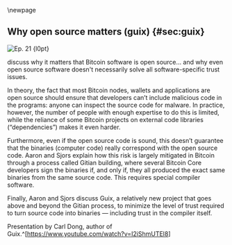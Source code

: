 \newpage
## Why open source matters (guix) {#sec:guix}


![Ep. 21 {l0pt}](qr/21.png)

discuss why it matters that Bitcoin software is open source… and why even open source software doesn't necessarily solve all software-specific trust issues.

In theory, the fact that most Bitcoin nodes, wallets and applications are open source should ensure that developers can’t include malicious code in the programs: anyone can inspect the source code for malware. In practice, however, the number of people with enough expertise to do this is limited, while the reliance of some Bitcoin projects on external code libraries (“dependencies”) makes it even harder.

Furthermore, even if the open source code is sound, this doesn’t guarantee that the binaries (computer code) really correspond with the open source code. Aaron and Sjors explain how this risk is largely mitigated in Bitcoin through a process called Gitian building, where several Bitcoin Core developers sign the binaries if, and only if, they all produced the exact same binaries from the same source code. This requires special compiler software.

Finally, Aaron and Sjors discuss Guix, a relatively new project that goes above and beyond the Gitian process, to minimize the level of trust required to turn source code into binaries — including trust in the compiler itself.

Presentation by Carl Dong, author of Guix.^[<https://www.youtube.com/watch?v=I2iShmUTEl8>]

<!--

Aaron:
This episode, we're going to discuss open source?

Sjors:
Yes.

Aaron:
We're going to discuss open source and why it's useful, or free software and why it's useful. Are you on the free software train or on the open source train?

Sjors:
I'm on every train.

Aaron:
Do you know-

Sjors:
I like trains, but tell me-

Aaron:
I can tell you the difference because a lot of people don't know this. There isn't a lot of difference except for a philosophical difference. So the idea is that Richard Stallman, he founded the free software movement. And the idea there was if software is closed source, then there is a power relationship between developers and users, because users don't know what software they are running. And we'll get to this in a bit, I guess.

Aaron:
Well, I can explain this very briefly right now. The reason is, and you know this, but I'm explaining it to our listeners, the reason is that the actual software you're running on your computer are binaries. They're ones and zeros. That's the stuff computers can read. While humans, when they write software, they write computer code, and the two aren't the same thing. So when you're running closed software, you're just running the binaries and you are not exactly sure what your computer's actually doing.

Aaron:
So what your computer could be doing, for example, is spy on you. If the developer puts a malware into the closed software, then your computer could spy on you, or I don't know, could do all sorts of stuff that you don't actually want the software to do. So you have to trust the developer in that sense. You have to trust the developer that he didn't include malware into your binaries, into your software.

Aaron:
So Richard Stallman, he didn't like this idea. That wasn't his vision for the future, so he started the free software movement where the source code had to be available so people could actually check what they were running on their computer. So in that sense, there wasn't a power relationship anymore. They didn't need to trust their developer. So, free in that context means freedom. It doesn't mean free as in free beer.

Sjors:
Yeah. So in Dutch we have the word, vrijheid, which means freedom and gratis which means free beer. So, we can intuitively understand this.

Aaron:
Yeah. We actually have two different words for that. Yeah, exactly.

Sjors:
And I'm sure German has 27 words for it.

Aaron:
Probably. Where was I? So, that was Stallman's vision. Then I think in the early nineties, there was a difference. I can't remember the guy who wrote it, but there was this paper about the cathedral and the bizarre, the bizarre and the cathedral, something like that, It was like a Linux contributor. And he explained the benefits of free software as it was just called until then from a different perspective where he explained how free software could actually provide high quality code. Because there's a lot of people checking the code, enough eyeballs make all box shallow, that's the saying.

Aaron:
So he came up with a more sort of pragmatic reason why free software was a good idea. This convinced the Netscape people to turn Netscape, the internal browser, into an open source project. I'm calling it open source now, and that was Firefox. And I'm calling it open source now because this group of people, they sort of rebranded free software to open source to more accentuate these different benefits. So they weren't necessarily proposing, or they weren't in favor of open sourcing software for this philosophical freedom reasons that Stallman was advertising, that he was promoting, but more this pragmatic attitude. So, that's where the difference between free software and open source stems from.

Sjors:
There's also a difference between freeware because, of course, that was a term that was going around too, but freeware could still be closed source.

Aaron:
I don't know. I do know that basically every free software project is also an open software project. There are very subtle differences for some of the licenses, but it's basically the same thing, just explained with different philosophies.

Sjors:
All right. Well, in our case we're going to be quite pragmatic, so the terminology is less important.

Aaron:
You want to just go with open source?

Sjors:
Yes.

Aaron:
Okay. So we're just going to discuss open source. Okay. So Bitcoin is an open source project?

Sjors:
Yes.

Aaron:
Why is that very important in the context of Bitcoin, Sjors?

Sjors:
Well, imagine you are trying to use Bitcoin and you install a computer program and it gives you an address, and then turns out there's some code in there that just steals your Bitcoin. That would be bad.

Aaron:
Yeah. That would be bad.

Sjors:
So at minimum you want to know what code you're actually about to send your pension to.

Aaron:
Yep. Well, this is actually... This is exactly... I just gave you the spying example of Stallman, but this would obviously be another great example where you don't want to trust the developers to not steal your coins. You want-

Sjors:
It's a very extreme example. It makes it very clear why you really need the maximum transparency of what the hell is running on your machine.

Aaron:
Exactly.

Sjors:
And we're going to go down that rabbit hole a little bit.

Aaron:
Yeah. Because it's not that easy.

Sjors:
No, it's not.

Aaron:
It would be nice if it was that easy, but it's actually a lot harder than it sounds to make sure that the code on your computer is actually doing what you want it to do.

Sjors:
Yeah. Because one thing is you want whatever Bitcoin code is running to be open source so you can see what it is. But most computer programs, as we talked about in the first episode, use libraries or dependencies, use some other piece of software, that in turn uses some other piece of software, that in turn uses some other piece of software.

Aaron:
I want to take this one step at a time. First step, so the code of Bitcoin, it's open source. It's hosted on the GitHub repository?

Sjors:
Yeah, it's a GIT repository, which is also hosted on GitHub.

Aaron:
Right, okay. Sorry. Thanks for that correction. So it's on GIT app, so anyone with the skills can look at this source code and check that it does what it's supposed to do. So, Sjors-

Sjors:
In addition, everybody who has that skill can compile it themselves rather than downloading it.

Aaron:
Right. First question, Sjors, because I actually cannot read this at all, how many people do you think can actually read this?

Sjors:
Well, that depends on what you mean by actually read. How many people are computer literate in general? Probably many, many tens of millions in the world. How many can roughly read what a C program is doing? I guess, again, several million, tens of millions probably. But the number of people who can actually understand what the Bitcoin software is doing is probably a lot smaller.

Sjors:
And the number of people who actually do in addition to being able to, is in the dozens. And then even then it's hyper-specialized. So somebody might know everything about pier-to-pier networking code and have never looked at some other part of the code.

Aaron:
So, this sounds like a small number. Why is it so small? And can it be bigger? How could we make this bigger in the future?

Sjors:
Well, one thing is you can make the source code more clean, more readable. So then there are just more people who can read it, because it's just better.

Aaron:
So why isn't that the case right now, for example?

Sjors:
Well, it's better than it was, but when Satoshi wrote it, everything was one file with God knows how many lines of code in it. And that's very, very, very hard to reason about.

Aaron:
For the non-programmers, reason about means-

Sjors:
Just you're looking at the code and you see, okay, there's a function called make a private key. Okay. What does that function do? Oh, call in this other function. Where's that other function? Oh, it's 20,000 lines up in the same file. Let me scroll 20,000 lines up, have a look at that code, and it's calling something else.

Aaron:
Reason-

Sjors:
Oh, but it's not calling something. It's referring to a variable. Oh, but this variable can be accessed in 15 different places at the same time somewhere in this file.

Aaron:
Reason about means understand what the hell is going on.

Sjors:
Yes.

Aaron:
Right. Okay. So there's not that many, but hopefully, it's improving or it's getting easier, but that's the work in progress and it's still pretty hard.

Sjors:
Yeah. Getting a little bit of help from all these altcoins, which are cloning the Bitcoin code. Not all altcoins are, but many are. And they're cloning it and they're working on it, and they might occasionally find bucks, too. Or at least they're looking at it.

Aaron:
Right. Okay. So let's say I trust that this process where a bunch of people can look at it, and I trust that they're not all cheating and this process is working. At that point, I can download the binaries from Bitcoincore.org and I should be totally fine. Right?

Sjors:
No.

Aaron:
Oh, what's the next problem?

Sjors:
Well, there's a lot of problems. First of all, who says Bitcoincore.org is run by the same people you just mentioned? It might not be. Well, okay, maybe you can still prove that. But then maybe the site is hacked, or the site isn't hacked, but the DNS is hacked. There's lots of reasons why the thing you download is not the thing you think you're downloading. It's called malware.

Sjors:
So one thing that open source projects almost always do is publish a checksum, which is basically saying when you download this thing and you run this script on it, it should have the following checksum. That's one thing you can do, but then can you trust the checksum that you downloaded? I don't know, because whoever hacked the site might have also hacked the checksum.

Sjors:
So then what you do is you sign the checksum. So, for example, a well-known person, in this case, Vladimir [inaudible 00:10:19], he signs the checksum with a signature, with a key, with a PGP key that's publicly known. It's been the same for 10 years. So then at least you have something to check.

Aaron:
Okay. So how does Vladimir know that the binaries he got actually reflects the open source code from the GIT?

Sjors:
Well, he knows, because he did it. So, he took the source code. He ran a command and he got the binary.

Aaron:
Yeah. And by he ran a command, you mean he put it through some other piece of software that produces binaries from the open source software?

Sjors:
Yeah. A compiler and a bunch of other tools.

Aaron:
Yeah.

Sjors:
Yeah. So, that's great. But then the question is how do you know?

Aaron:
Right.

Sjors:
And here it gets a little bit more complicated. Ideally, what you do is you run the same command and you also compile it, and then hopefully, you get the same result.

Aaron:
Right.

Sjors:
And sometimes that works with some project, but as a project got really complicated, it often doesn't work because it can depend on some very specific details on your computer system what the exact binary file is going to be.

Sjors:
So for example, the software uses libraries and those libraries are living on your system. So we talked about that in one of the first episodes about libraries in general. These libraries might live in your system and these libraries get updated all the time. And maybe you updated two months ago and Vladimir is very accurate and he updated yesterday. And so the final product contains a different version of a library. And if you only change one letter in a computer program, then boom, your checksum doesn't work anymore. So that's one of the things that can go wrong.

Aaron:
Hang on. One step at a time. Why do I even need to care that my checksum matches whatever Vladimir signed if I compiled it myself?

Sjors:
If all you want is to compile it yourself, you don't care.

Aaron:
Right.

Sjors:
But basically what this whole mechanism relies on is that some people check, and that if some people find a problem, they're going to sound the alarm bell. And so your security model depends on hoping that somebody will do this checking for you because you didn't compile it yourself.

Aaron:
Right. Everyone who compiles this software should compile into the same checksum because that's how we know everyone's running the same software and no one's being fed malicious software, for example.

Sjors:
Yeah. So you, as somebody who wants to make sure that no shenanigan is going on, you go to Bitcoincore.org, you download the binary, you just put it in a nice place, and then you compile it yourself, and you say, "Hey, is this the same?" If not, you go on Twitter and on the news media and you say, "Hey, there's malware on this website."

Aaron:
Right.

Sjors:
However, that is not trivial because, for example, these libraries that might be slightly different. So you get a different checksum, even though there are no shenanigans going on. It's just your computer is different.

Aaron:
Right. So if I compile the Bitcoin core software on my MacBook and you compile it on your MacBook, they could still compile into different binaries?

Sjors:
Yes, because there might be some subtle differences. And it's not just libraries. It can even be the time of your computer. So, because as you-

Aaron:
The clock.

Sjors:
Find stuff, there's some random output that contains a timestamp, maybe a log. And if the log is included in the final product, then there's a different timestamp in your version than in my version because we didn't compile it exactly at the same time. And so, that's a problem.

Aaron:
Right. So somehow we need to make sure that the same source code compiles into the exact same binaries.

Sjors:
Yeah, at least if your goal is to verify that nothing went wrong, right? Because normally if you're just using it yourself, you don't care about that. So this phenomena is called deterministic builds. So deterministic really just implies given a source, you're going to get the same binary. And if you change one letter in the source, you're going to get a different binary, but everybody will get the same, basically, if they make the same change.

Aaron:
So how's this done?

Sjors:
So, this is difficult. And the current way that Bitcoin Core is doing this is called Gitean. And just to sum that up, it's basically you take a Ubuntu machine, could be a virtual machine or could be a real machine. And you just take a very specific Ubuntu version, I think, that you download. And many people in the world have seen that version, so you trust it.

Sjors:
And then inside that machine, you build another virtual machine. And inside that virtual machine, there are all sorts of little changes made to make sure that that machine is identical for everyone who builds this thing. So I think it uses a fake time and all the files are in the same place and all the libraries are the exact same versions, et cetera. And then you build Bitcoin Core, and then you look at the checksums inside that virtual machine.

Aaron:
Right. Yeah. So it's kind of like running a computer within your actual computer-

Sjors:
Within a computer.

Aaron:
And everyone's sort of running the same computer within the computer, in their actual computer. And therefore, the software they're compiling into binaries in the computer in the computer is resulting in the exact same binaries.

Sjors:
That's right.

Aaron:
This is turned into a checksum. And if the checksums match, then the developers sign because they can all verify that, yep, it all worked out and this is the correct checksum. And you can trust this because we're not all going to cheat on you. Unless they are, but at least-

Sjors:
But we can catch them.

Aaron:
Yeah.

Sjors:
Anybody has the opportunity to see that there's a shenanigan going on.

Aaron:
Anyone can follow this process and catch that something.

Sjors:
Yeah, in theory. In practice, it's a pain. It's a huge pain to get the system working. There's not many open source projects that use this. As far as I know Bitcoin Core and Tor do, maybe a few others, but not a lot.

Aaron:
Maybe some other cryptocurrencies.

Sjors:
Some, but a lot of them, even if they've cloned Bitcoin Core, they've stopped doing this process because it's too much work.

Aaron:
Right.

Sjors:
But, okay.

Aaron:
So far so good.

Sjors:
So, it's great, but there is another problem because the rabbit hole is deeper. And there's actually two different problems, but they're kind of the same. So, let's start with the first thing.

Sjors:
Let's say you have read every single line of code in Bitcoin Core and you can say, okay, I've read every single line in there. I understand every single line of it. It's just like when you read the Facebook terms and conditions, but then it turns out the Facebook terms and conditions point to some other document. Like, for example, I don't know, the United States law, all of it. So, with phrases like as defined in law. Now you have a problem, because Bitcoin Core uses all sorts of other things. And so you have to inspect those things, too.

Aaron:
Yeah. Dependencies, these are called. Yeah.

Sjors:
Because the dependencies could also be stealing your coins, so they should be open source, too. And-

Aaron:
Bitcoin Core doesn't use that many dependencies anymore, right?

Sjors:
Exactly. So one of the constraints when working on Bitcoin Core is to try and keep the number of dependencies as small as possible, and also not update them all the time. Because, of course, the people who maintain those dependencies know that Bitcoin Core is using it. Right? So you need to be somewhat on your toes to make sure that those projects are being scrutinized, too.

Aaron:
So let's say some dependency is corrupted. What could that mean for Bitcoin? Could they-

Sjors:
Oh-

Aaron:
Go on.

Sjors:
Yeah, if some dependency is corrupted, it could steal your coins, basically.

Aaron:
Right, that bad.

Sjors:
Yeah, that's your worst case.

Aaron:
Okay.

Sjors:
And this actually it happened at least in another project called Copay, which is, I think it's a library for wallets in general used by BitPay, but by other companies, too. And it's written in a different programming language, but the general idea is the same.

Sjors:
They have a piece of software that's open source. Everybody can review it. But it uses dependencies, and those dependencies use dependencies, and those and those and those and those. And in this case, they were using NPM, the Node Package Manager and Node.js, and that package manager is basically a very large open source community. And they've very much focused on making very modular packages. So I think there's an individual package for addition or multiplication or fairly trivial packages.

Sjors:
And every single package links to a place on GitHub, so it's all open source. And every package could have its own maintainer who can release updates whenever they want. And so now you have a problem, because you might be pulling in 10,000 dependencies without even realizing it. Because you only pull in maybe five dependencies, but those each pull in 50 dependencies, and those each pull in another 50 dependencies.

Aaron:
And if any of these is corrupted, it could, at least theoretically, include coin stealing malware.

Sjors:
Yeah. And so, it depends. There are some ways in theory that you can try to avoid that by encapsulating by saying, okay, this piece of code, I'm going to run that code. I don't trust it, but I'm going to put it in some place where it cannot do anything other than that I want it to do. But with JavaScript, which is what they're using, at least at the time, this is two years ago, that was very difficult to do.

Sjors:
So any JavaScript that is run can do anything in the entire browser. So in this case with the Copay wallet, there would be private keys somewhere inside the browser. And a piece of malware could just say window dot, blah, blah, blah, blah, blah dot steal coins, basically.

Aaron:
And this actually happened or-

Sjors:
Well, somebody wrote that malware. I don't think it was exploited in the wild. I think it was detected.

Aaron:
Someone, because I vaguely remember this, but someone actually got this kind of malware into the Copay wallets basically, into the Copay library. This was actually done.

Sjors:
Yeah. In a dependency of a dependency of a dependency. So what they did is they found some random, far away dependency deep down in the tree that's actually used by millions of projects, and that dependency was no longer maintained. So somebody wrote it, everybody uses it, and then the guy or girl no longer maintained it.

Sjors:
And so the attackers sent an email to that previous maintainer saying, "Hey, I really love your project. I care about this. Maybe I can take over from you." And so he got the keys to the kingdom and he was able to publish updates. And so then he published an update that contained some malware, some coin-stealing code, that was specifically designed to attack Copay wallets or that general library. And what it did was, well, first of all, he hid it. So, it's open source, but if you release an update, you can do different versions. So you can do a minor update saying, "Oh, this is just a small change," and you can do major updates. And most software will constrain these updates. So it'll automatically update for you, but only for minor updates. It won't automatically upgrade a major upgrade.

Sjors:
So what the attacker did is he made a minor update, and then immediately afterwards made a major update, which undid the attack. So if you looked at the most recent version of the code, there would not be any attack code in there. So anybody inspecting the open source would say, okay, this is fine. But if you looked at the specific minor version that was being used, then it was there. So, you don't only have to review the most recent source code, you have to review the source code specific version that you're using for all of your dependencies. It's completely impossible.

Aaron:
Right. So Copay was open source, but because of these dependencies and the dependencies on those dependencies, it's still not going to solve your problems.

Sjors:
No, and it was very, very subtle, right?

Aaron:
Right.

Sjors:
Because I guess it was found by somebody very, very carefully looking for this sort of stuff, because it's very hard to stumble into it. And it was even made that it wouldn't reveal itself early. Because what you want to do as an attacker is you want to look for a very big bounty and then take that. Because as soon as you start stealing coins, if you only steal one satoshi and the person losing that one satoshi notices it, they're going to sound the alarm bell and then people are going to start looking where the malware is, knowing that it exists, and they're going to find it.

Sjors:
So basically, it had a condition in there that says there has to be at least a couple of Bitcoin in there and only then am I going to attack. And I guess that never happened, fortunately, because they caught it on time. But this is the risk.

Aaron:
So what's the solution? Just not depend on dependencies?

Sjors:
Pretty much. I think there are now, over the last couple of years, there's some companies that will screen as a service that might actually go through all these dependencies. But what you really want to do is you want to have very few dependencies, and especially you want to stay away from things that have nested dependencies.

Sjors:
So in the case of Bitcoin Core, it's not too bad. It has, I think, about 10 dependencies that do not have a bunch of nested dependencies. So, it's not a big tree. It's relatively shallow. So you'd have to go after those dependencies directly to attack. So, that's good news.

Aaron:
Okay, Sjors. I think that part is clear. Now I have another question for you. I think you have a vague idea where I'm going, because we already discussed exactly where we're going.

Aaron:
We just discussed how you have deterministic builds and how different developers are all using this Gitean building thing to get the exact same binaries and sign all of that. Now, here's my next question. What if the Gitean building process itself is corrupted somehow? Is that possible?

Sjors:
Yeah. Or specifically, Gitean uses Ubuntu, and what if somebody says, "Hey, this Bitcoin project's pretty cool. This Ubuntu project's pretty cool. Let me contribute some source to Ubuntu." And now when everybody runs their Gitean builder which includes Ubuntu, there is a compiler on Ubuntu and maybe that compiler is modified to, if it compiles Bitcoin Core, it actually adds some code to steal coins. It would be very, very scary. So it still have deterministic builds because everybody would be using the same malware to build it.

Aaron:
Yeah. I guess that's a dependency in itself then, right? That's like a dependency for Ubuntu, or am I saying that right?

Sjors:
Yeah, I guess there's two kinds of dependencies. One is the dependency you are actively running that's inside the binary that you're shipping to your customers. But the other dependency, and that's a real can of worms, are all the tools that you're using to produce the binary and even to download the binary, but yeah.

Aaron:
Yeah. So if the tools you use to build Bitcoin Core is corrupt, then you still have a problem because all of the developers are getting to solve the same binaries from their Gitean process, but if that's corrupted... Anyways, I think our listeners get it. So what's the-

Sjors:
Right. So what you're hoping is that the people who are maintaining all these compilers and all the other things know what they're doing and would never let any such back door through. But that would be boring, so how do we get more paranoid?

Aaron:
How do we get more paranoid? How do we solve this problem?

Sjors:
Well, the key there is to make everything open source and everything a deterministic build. So not just Bitcoin is an deterministic build, but every dependency of Bitcoin is a deterministic build, and every tool that is used to build Bitcoin is a deterministic build, including the compiler.

Sjors:
And this is where we introduce Geeks. This is a project Carl Dong has been working on and has given several talks on that. We'll probably link to in the show notes.

Aaron:
Yeah, Carl Dong, he's with Chaincode Labs, right?

Sjors:
Yeah.

Aaron:
Yeah. So the trick then, it's a difficult trick. Well, it sounds very difficult to me because you need a compiler that itself needs to be compiled as well, because the compiler is also software. So if you want to-

Sjors:
Yeah, so this is turtles all the way down.

Aaron:
Exactly.

Sjors:
So the ambition of Geeks is roughly as follows. You start with about, I think it's 150 bytes, of actual machine code. So that is binary code that you must trust, but it's only 150 bytes, and the whole world can study it and put it on a temple wall or something like that. But from that 150 bytes, all you need to do now is read source and compile source. So how do you do that because there's no compiler yet, right? So this 150 bytes is able to bootstrap. It is able to read something. That's all it can do, basically, and produce a little bit more code.

Sjors:
So it reads some something and then it builds up a very simple compiler. And once it has the very simple compiler, that very simple compiler reads another piece of source, which then builds a slightly more complicated compiler. And then that slightly more complicated compiler builds another compiler. And this goes on for quite a while, I think, until eventually, you have the modern C compiler that we all know and love, which is itself, of course, open source, right? All compilers have this fundamental problem that who compiles the compiler?

Aaron:
It sounds pretty fascinating. So it's like a-

Sjors:
It is turtles all the way down, but there's actually a bottom.

Aaron:
Yeah. It's a-

Sjors:
It's not turtles all the way down.

Aaron:
It's a C that builds a compiler that builds compilers.

Sjors:
Yeah. So all the compilers and sub-compilers are all open source. It's just that C that is not sourced, that has to be a binary. Because you have to start with the binary somewhere. But you can literally just type it.

Aaron:
And this is a work in progress. This isn't used or finished yet, right?

Sjors:
I think it's a work in progress, but it is also working. I believe we can now use this for Bitcoin Core, because I recently did it as well. Tried to just hit the commands blindly, and it was producing actual Bitcoin Core binaries that could be run and that are not turtles all the way down. I think it doesn't start at the very bottom. So I still had problems going from the bootstrap, but that's where it's going.

Aaron:
So do one of these compilers build like the Gitean thing? Is it the same thing or is it-

Sjors:
It's not building Gitean itself, but it's a similar principle. So the idea is it can build, I think the idea eventually, is that it can build a whole operating system. So then your virtual machine or your physical machine would be running a operating system that you've built from scratch. But in this case, I think it just builds the compiler tools. And once those compiled tools are there, it can just start building Bitcoin Core as it would otherwise do.

Sjors:
Similar to Gitean as in it has to make sure that there are no timestamps in there and it doesn't use anything else from your computer. So it solves two things, right? It has no untrusted dependencies. It's not using random libraries. It's always using the same versions of libraries, which means that everybody can produce the same result.

Aaron:
Interesting. Okay. So these 115 bites, were they 115?

Sjors:
I don't know. I think it was a 150.

Aaron:
Just a small-

Sjors:
But they're pretty small.

Aaron:
So do we still need to trust these? Or, I don't know how big the leap of trust is there.

Sjors:
Well, you can read them. There's machine code. As far as I know, it's machine code that can parse a hexadecimal piece of text. And then I guess it parses the hexadecimal piece of text and that piece of text is another piece of machine code, I guess, which is then run. So it's still open source in the sense that the binary is the source. But machine code can be read, right? It's very, very tedious to read it.

Aaron:
Wait, these 115 bytes, they're source code or they're binaries?

Sjors:
No, they're binaries, but you can read a binary. It's not fundamentally impossible to read a binary. It's just very difficult to read a binary if it's big.

Aaron:
I see.

Sjors:
But if the binary is tiny, then it's just a set of machine instructions. Because what happens when you run a program is the CPU just looks at the first two bytes or whatever, and it says what's the instruction? And then the instruction says, okay, create a variable. And the next instruction says set this variable to two. And then the next instruction says add five to the variable. And the fourth instruction says restart the computer or something like that. So if it's just 150 bytes, you can look at every single byte and see what the computer instruction is in there, and you can still reason about it.

Aaron:
I see.

Sjors:
And I believe the only thing it does is it just has a small program that's able to open a file and read that file and then execute that file.

Aaron:
Interesting.

Sjors:
And then slowly you try to get to a point where it's human readable. So the very low level compilers, the very simple compilers, might have code that's not very easy to read, but still very short. And then very quickly you get very nice, elegant programming languages that you can read. But something like Rust, in order to build Rust, you need to build compilers that can compile Rust. In order to make it build a Rust compiler, you probably need a C compiler. So, yeah.

Aaron:
Yeah, this sounds super fascinating to me, the fact that this is possible.

Sjors:
Yeah. And then at least you have this ginormous spider web of code. All of it is code and you know that it produces a binary, and then you just need lots and lots of people to review every single piece of code in there and be very conservative about updating any of it. Because if you update any of it, well, it could be malware again.

Aaron:
Right.

Sjors:
And most people are used to automatically updating the computer.

Aaron:
Okay. Well, so this is how we're going to make Bitcoin truly trustless, essentially?

Sjors:
Well, turtles really all the way down because you're still running it on a piece of hardware.

Aaron:
Ah, true, yeah, of course. That's a whole other-

Sjors:
So trusted hardware-

Aaron:
Nightmare.

Sjors:
Open source hardware is another movement that are trying to get rid of all these weird chips on your computer that are doing arbitrary things. You have no idea what it is doing.

Aaron:
Yeah. Do we want to give a shout out to walletscrutiny.com?

Sjors:
Yeah. So walletscrutiny.com is a website that looks at various wallets, whether they are open source at all-

Aaron:
And a lot of them aren't.

Sjors:
Yep.

Aaron:
That's pretty scary. There's dozens of wallets that aren't even open source.

Sjors:
Yeah. So the only way to verify those wallets would be to inspect the binaries, which there are tools to make that also slightly less painful than it sounds. So if there's some very obvious code in those wallets that says steal coins, somebody will probably still find it. But it's not good.

Sjors:
Yeah. And then you have wallets that have source published, but if you have that source and you want to make sure that the binary they give you in the play store is the same, it's not that easy. Sometimes they don't offer any feature functionalities for it. Sometimes they do, but it doesn't work because it hasn't been maintained, because not a lot of-

Aaron:
How would you make that? How would you check that? What's the process there? How do you make sure that-

Sjors:
So Wallet Scrutiny actually, for some wallets, for example, ABCore, which is a full note on Android, it's a bit of a toy project, but it's very cool, on the site they just have 20 lines of code that you run in a terminal. Get this thing from GitHub, get these Android libraries, build this project, and then compare the checksums. And they show, if you execute these commands, you get the exact result.

Aaron:
So the app you're downloading on your Android phone, you can check the checksum for it?

Sjors:
Yeah.

Aaron:
Okay.

Sjors:
I think so, but I don't think they've done it for iOS yet. And I don't even know if you can do it with iOS.

Aaron:
Right.

Sjors:
So for computers, for normal computer programs, you might need something like Gitean, which is very tedious and I don't think a lot of people are going to do it.

Aaron:
Yeah, so Wallet Scrutiny-

Sjors:
Web applications are, again, a different possibility. I once worked on that, and I think I once got a web application to be a deterministic build and you could actually run a command and it would do it. But if you don't maintain that, it's going to break. Because all the Node.js tooling and all that stuff is not designed to make reproducible builds too easy.

Aaron:
Yeah. So, okay. So walletscrutiny.com, it's a project by [Leo Van der Schlepp 00:33:36] and it categorizes wallets into custodial, not even open source, so not custodial, but also not open source, which is probably even worse than custodial. I don't know what you think.

Sjors:
Depends if you know who it is.

Aaron:
Yeah, I guess.

Sjors:
If some random person, the only way you can find out who they are is to ask Apple, and then Apple says, "Oh, sorry. That was some random BVI thing. We have no idea."

Aaron:
Yeah, anyway, so custodial, non-custodial and also not open source, and then there's non-custodial but at least open source. And then there's the category non-custodial, open source, and deterministically buildable, which are only a few wallets. That's sort of the category you want to be in, but that's only a handful.

Sjors:
And I think the site only covers Android wallets.

-->
